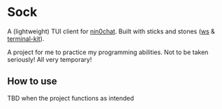 # Sock

A (lightweight) TUI client for [nin0chat](https://chat.nin0.dev). Built with sticks and stones ([ws](https://www.npmjs.com/package/ws) & [terminal-kit](https://www.npmjs.com/package/terminal-kit)).

A project for me to practice my programming abilities. Not to be taken seriously! All very temporary!

## How to use

TBD when the project functions as intended